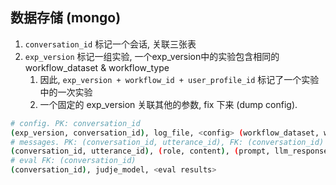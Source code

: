 ## 数据存储 (mongo)

1. `conversation_id` 标记一个会话, 关联三张表
2. `exp_version` 标记一组实验, 一个exp_version中的实验包含相同的 workflow_dataset & workflow_type
    1. 因此, `exp_version + workflow_id + user_profile_id` 标记了一个实验中的一次实验
    2. 一个固定的 exp_version 关联其他的参数, fix 下来 (dump config). 

```sh
# config. PK: conversation_id
(exp_version, conversation_id), log_file, <config> (workflow_dataset, workflow_type, workflow_id), ...
# messages. PK: (conversation_id, utterance_id), FK: (conversation_id)
(conversation_id, utterance_id), (role, content), (prompt, llm_response)
# eval FK: (conversation_id)
(conversation_id), judje_model, <eval results>
```
